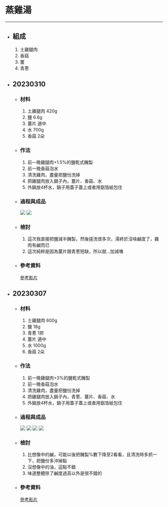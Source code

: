 # 蒸雞湯
---
+ ## 組成
  1. 土雞腿肉
  2. 香菇
  3. 薑
  4. 青蔥


+ ## 20230310
  + ### 材料
    1. 土雞腿肉 420g
    2. 鹽 6.6g
    4. 薑片 適中
    5. 水 700g
    6. 香菇 2朵
  
  + ### 作法
    1. 前一晚雞腿肉+1.5%的鹽乾式醃製
    2. 前一晚香菇泡水
    3. 清洗雞肉，盡量把鹽份洗掉
    4. 把雞腿肉放入鍋子內，薑片、香菇、水
    5. 外鍋放4杯水，鍋子用蓋子蓋上或者用鋁箔紙包住
  
  + ### 過程與成品
    ![](../../Image/20230310_1.jpg)
    ![](../../Image/20230310_2.jpg)
  
  + ### 檢討
    1. 這次我直接把鹽減半醃製，然後搓洗很多次，湯終於沒啥鹹度了，雞肉有鹹而已
    2. 這次純粹是因為薑片跟青蔥短缺，所以就...加減嚕
  
  + ### 參考資料
    [參考影片](https://youtu.be/JQoFQr-EPs8)

+ ## 20230307
  + ### 材料
    1. 土雞腿肉 600g
    2. 鹽 18g
    3. 青蔥 1把
    4. 薑片 適中
    5. 水 1000g
    6. 香菇 2朵
  
  + ### 作法
    1. 前一晚雞腿肉+3%的鹽乾式醃製
    2. 前一晚香菇泡水
    3. 清洗雞肉，盡量把鹽份洗掉
    4. 把雞腿肉放入鍋子內，青蔥、薑片、香菇、水
    5. 外鍋放4杯水，鍋子用蓋子蓋上或者用鋁箔紙包住
  
  + ### 過程與成品
    ![](../../Image/20230307_1.jpg)
    ![](../../Image/20230307_2.jpg)
    ![](../../Image/20230307_3.jpg)
    ![](../../Image/20230307_4.jpg)
  
  + ### 檢討
    1. 比想像中的鹹，可能以後把醃製%數下降至2看看，且清洗時多抓一下，把鹽份多沖掉點
    2. 沒想像中的油，這點不錯
    3. 味道整體除了鹹度過高以外是很不錯的
  
  + ### 參考資料
    [參考影片](https://youtu.be/JQoFQr-EPs8)